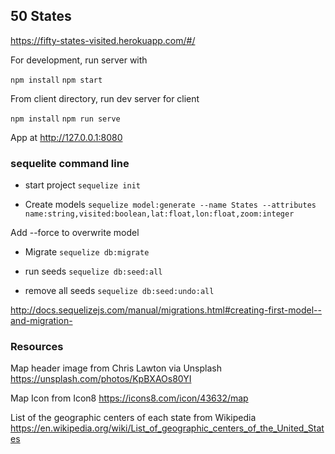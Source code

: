 ## 50 States 

https://fifty-states-visited.herokuapp.com/#/


For development, run server with 

`npm install`
`npm start`

From client directory, run dev server for client

`npm install`
`npm run serve`

App at http://127.0.0.1:8080


### sequelite command line 

- start project 
`sequelize init` 

- Create models 
`sequelize model:generate --name States --attributes name:string,visited:boolean,lat:float,lon:float,zoom:integer`

Add --force to overwrite model

- Migrate 
`sequelize db:migrate`

- run seeds 
`sequelize db:seed:all`
- remove all seeds 
`sequelize db:seed:undo:all`

http://docs.sequelizejs.com/manual/migrations.html#creating-first-model--and-migration-

### Resources 

Map header image from Chris Lawton via Unsplash
https://unsplash.com/photos/KpBXAOs80YI

Map Icon from Icon8
https://icons8.com/icon/43632/map

List of the geographic centers of each state from Wikipedia
https://en.wikipedia.org/wiki/List_of_geographic_centers_of_the_United_States
